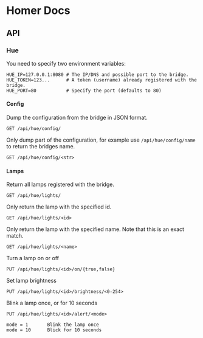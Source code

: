 # Homer Docs

## API

### Hue

You need to specify two environment variables:

    HUE_IP=127.0.0.1:8080 # The IP/DNS and possible port to the bridge.
    HUE_TOKEN=123...      # A token (username) already registered with the bridge.
    HUE_PORT=80           # Specify the port (defaults to 80)

#### Config

Dump the configuration from the bridge in JSON format.

    GET /api/hue/config/

Only dump part of the configuration, for example use `/api/hue/config/name` to return the bridges name.

    GET /api/hue/config/<str>

#### Lamps

Return all lamps registered with the bridge.

    GET /api/hue/lights/

Only return the lamp with the specified id.

    GET /api/hue/lights/<id>

Only return the lamp with the specified name. Note that this is an exact match.

    GET /api/hue/lights/<name>

Turn a lamp on or off

    PUT /api/hue/lights/<id>/on/{true,false}

Set lamp brightness

    PUT /api/hue/lights/<id>/brightness/<0-254>

Blink a lamp once, or for 10 seconds

    PUT /api/hue/lights/<id>/alert/<mode>

    mode = 1       Blink the lamp once
    mode = 10      Blick for 10 seconds
